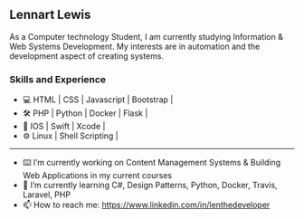 ## Lennart Lewis
As a Computer technology Student, I am currently studying Information & Web Systems Development. My interests are in automation and the development aspect of creating systems. 
### Skills and Experience

* 💻 HTML | CSS | Javascript | Bootstrap |
* 🛠 PHP | Python |  Docker | Flask |
* 📱 IOS | Swift | Xcode |
* ⚙️ Linux | Shell Scripting |
___
- ⌨️ I’m currently working on Content Management Systems & Building Web Applications in my current courses 
- 🌱 I’m currently learning C#, Design Patterns, Python, Docker, Travis, Laravel, PHP 
- 📫 How to reach me: https://www.linkedin.com/in/lenthedeveloper
